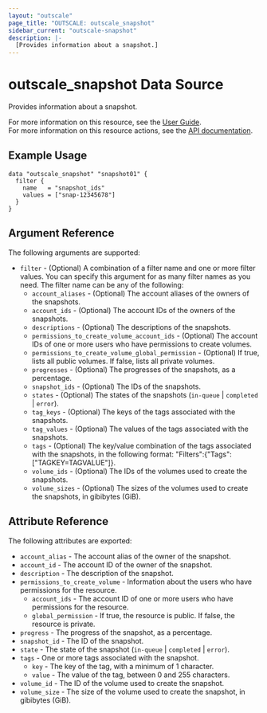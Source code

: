 ```yaml
---
layout: "outscale"
page_title: "OUTSCALE: outscale_snapshot"
sidebar_current: "outscale-snapshot"
description: |-
  [Provides information about a snapshot.]
---
```


# outscale_snapshot Data Source

Provides information about a snapshot.

For more information on this resource, see the [User Guide](https://docs.outscale.com/en/userguide/About-Snapshots.html).  
For more information on this resource actions, see the [API documentation](https://docs.outscale.com/api#3ds-outscale-api-snapshot).

## Example Usage

```hcl
data "outscale_snapshot" "snapshot01" {
  filter {
    name   = "snapshot_ids"
    values = ["snap-12345678"]
  }
}
```

## Argument Reference

The following arguments are supported:

* `filter` - (Optional) A combination of a filter name and one or more filter values. You can specify this argument for as many filter names as you need. The filter name can be any of the following:
    * `account_aliases` - (Optional) The account aliases of the owners of the snapshots.
    * `account_ids` - (Optional) The account IDs of the owners of the snapshots.
    * `descriptions` - (Optional) The descriptions of the snapshots.
    * `permissions_to_create_volume_account_ids` - (Optional) The account IDs of one or more users who have permissions to create volumes.
    * `permissions_to_create_volume_global_permission` - (Optional) If true, lists all public volumes. If false, lists all private volumes.
    * `progresses` - (Optional) The progresses of the snapshots, as a percentage.
    * `snapshot_ids` - (Optional) The IDs of the snapshots.
    * `states` - (Optional) The states of the snapshots (`in-queue` \| `completed` \| `error`).
    * `tag_keys` - (Optional) The keys of the tags associated with the snapshots.
    * `tag_values` - (Optional) The values of the tags associated with the snapshots.
    * `tags` - (Optional) The key/value combination of the tags associated with the snapshots, in the following format: &quot;Filters&quot;:{&quot;Tags&quot;:[&quot;TAGKEY=TAGVALUE&quot;]}.
    * `volume_ids` - (Optional) The IDs of the volumes used to create the snapshots.
    * `volume_sizes` - (Optional) The sizes of the volumes used to create the snapshots, in gibibytes (GiB).

## Attribute Reference

The following attributes are exported:

* `account_alias` - The account alias of the owner of the snapshot.
* `account_id` - The account ID of the owner of the snapshot.
* `description` - The description of the snapshot.
* `permissions_to_create_volume` - Information about the users who have permissions for the resource.
    * `account_ids` - The account ID of one or more users who have permissions for the resource.
    * `global_permission` - If true, the resource is public. If false, the resource is private.
* `progress` - The progress of the snapshot, as a percentage.
* `snapshot_id` - The ID of the snapshot.
* `state` - The state of the snapshot (`in-queue` \| `completed` \| `error`).
* `tags` - One or more tags associated with the snapshot.
    * `key` - The key of the tag, with a minimum of 1 character.
    * `value` - The value of the tag, between 0 and 255 characters.
* `volume_id` - The ID of the volume used to create the snapshot.
* `volume_size` - The size of the volume used to create the snapshot, in gibibytes (GiB).

